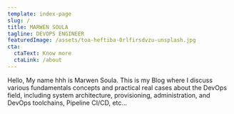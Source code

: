 ```yaml
---
template: index-page
slug: /
title: MARWEN SOULA
tagline: DEVOPS ENGINEER
featuredImage: /assets/toa-heftiba-0rlfirsdvzu-unsplash.jpg
cta:
  ctaText: Know more
  ctaLink: /about
---
```



Hello, My name hhh is Marwen Soula. This is my Blog where I discuss various fundamentals concepts and practical real cases about the DevOps field, including system architecture, provisioning, administration, and DevOps toolchains, Pipeline CI/CD, etc... 
